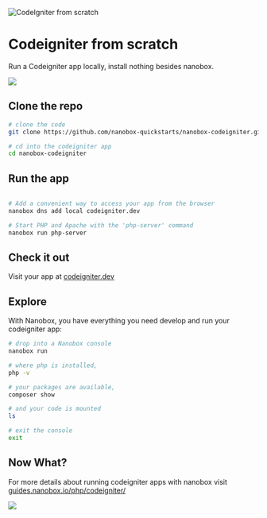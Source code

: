 ![CodeIgniter from scratch](https://guides.nanobox.io/assets/quickstart-icons/codeigniter.png)

# Codeigniter from scratch

Run a Codeigniter app locally, install nothing besides nanobox. 

<a href="https://nanobox.io/download"><img src="https://guides.nanobox.io/assets/quickstart-icons/download.png" /></a>


## Clone the repo

```bash
# clone the code
git clone https://github.com/nanobox-quickstarts/nanobox-codeigniter.git

# cd into the codeigniter app
cd nanobox-codeigniter
```

## Run the app

```bash

# Add a convenient way to access your app from the browser
nanobox dns add local codeigniter.dev

# Start PHP and Apache with the 'php-server' command
nanobox run php-server
```

## Check it out

Visit your app at <a href="http://codeigniter.dev" target="\_blank">codeigniter.dev</a>

## Explore
With Nanobox, you have everything you need develop and run your codeigniter app:

```bash
# drop into a Nanobox console
nanobox run

# where php is installed,
php -v

# your packages are available,
composer show

# and your code is mounted
ls

# exit the console
exit
```

## Now What?
For more details about running codeigniter apps with nanobox visit [guides.nanobox.io/php/codeigniter/](https://guides.nanobox.io/php/codeigniter/)

<a href="https://nanobox.io"><img src="https://guides.nanobox.io/assets/quickstart-icons/footer.png" /></a>
